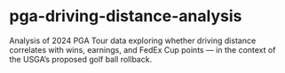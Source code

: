 # pga-driving-distance-analysis
Analysis of 2024 PGA Tour data exploring whether driving distance correlates with wins, earnings, and FedEx Cup points — in the context of the USGA’s proposed golf ball rollback.
